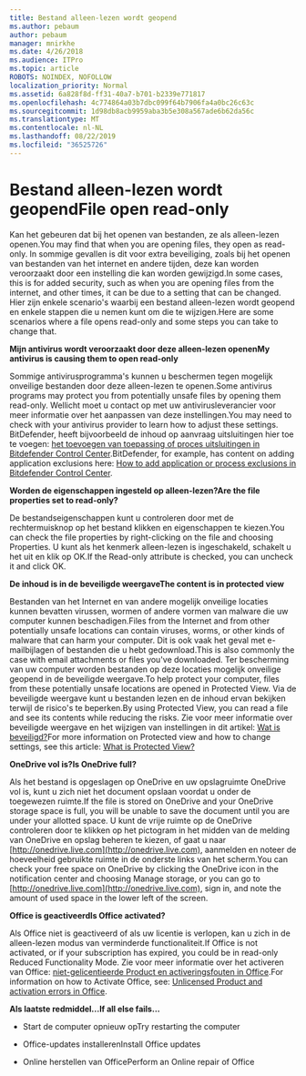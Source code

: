 ```yaml
---
title: Bestand alleen-lezen wordt geopend
ms.author: pebaum
author: pebaum
manager: mnirkhe
ms.date: 4/26/2018
ms.audience: ITPro
ms.topic: article
ROBOTS: NOINDEX, NOFOLLOW
localization_priority: Normal
ms.assetid: 6a828f8d-ff31-40a7-b701-b2339e771817
ms.openlocfilehash: 4c774864a03b7dbc099f64b7906fa4a0bc26c63c
ms.sourcegitcommit: 1d98db8acb9959aba3b5e308a567ade6b62da56c
ms.translationtype: MT
ms.contentlocale: nl-NL
ms.lasthandoff: 08/22/2019
ms.locfileid: "36525726"
---
```

# <a name="file-open-read-only"></a><span data-ttu-id="44c31-102">Bestand alleen-lezen wordt geopend</span><span class="sxs-lookup"><span data-stu-id="44c31-102">File open read-only</span></span>

<span data-ttu-id="44c31-103">Kan het gebeuren dat bij het openen van bestanden, ze als alleen-lezen openen.</span><span class="sxs-lookup"><span data-stu-id="44c31-103">You may find that when you are opening files, they open as read-only.</span></span> <span data-ttu-id="44c31-104">In sommige gevallen is dit voor extra beveiliging, zoals bij het openen van bestanden van het internet en andere tijden, deze kan worden veroorzaakt door een instelling die kan worden gewijzigd.</span><span class="sxs-lookup"><span data-stu-id="44c31-104">In some cases, this is for added security, such as when you are opening files from the internet, and other times, it can be due to a setting that can be changed.</span></span> <span data-ttu-id="44c31-105">Hier zijn enkele scenario's waarbij een bestand alleen-lezen wordt geopend en enkele stappen die u nemen kunt om die te wijzigen.</span><span class="sxs-lookup"><span data-stu-id="44c31-105">Here are some scenarios where a file opens read-only and some steps you can take to change that.</span></span>
  
 <span data-ttu-id="44c31-106">**Mijn antivirus wordt veroorzaakt door deze alleen-lezen openen**</span><span class="sxs-lookup"><span data-stu-id="44c31-106">**My antivirus is causing them to open read-only**</span></span>
  
<span data-ttu-id="44c31-107">Sommige antivirusprogramma's kunnen u beschermen tegen mogelijk onveilige bestanden door deze alleen-lezen te openen.</span><span class="sxs-lookup"><span data-stu-id="44c31-107">Some antivirus programs may protect you from potentially unsafe files by opening them read-only.</span></span> <span data-ttu-id="44c31-108">Wellicht moet u contact op met uw antivirusleverancier voor meer informatie over het aanpassen van deze instellingen.</span><span class="sxs-lookup"><span data-stu-id="44c31-108">You may need to check with your antivirus provider to learn how to adjust these settings.</span></span> <span data-ttu-id="44c31-109">BitDefender, heeft bijvoorbeeld de inhoud op aanvraag uitsluitingen hier toe te voegen: [het toevoegen van toepassing of proces uitsluitingen in Bitdefender Control Center](https://www.bitdefender.com/support/how-to-add-application-or-process-exclusions-in-bitdefender-control-center-1119.mdl).</span><span class="sxs-lookup"><span data-stu-id="44c31-109">BitDefender, for example, has content on adding application exclusions here: [How to add application or process exclusions in Bitdefender Control Center](https://www.bitdefender.com/support/how-to-add-application-or-process-exclusions-in-bitdefender-control-center-1119.mdl).</span></span>
  
 <span data-ttu-id="44c31-110">**Worden de eigenschappen ingesteld op alleen-lezen?**</span><span class="sxs-lookup"><span data-stu-id="44c31-110">**Are the file properties set to read-only?**</span></span>
  
<span data-ttu-id="44c31-111">De bestandseigenschappen kunt u controleren door met de rechtermuisknop op het bestand klikken en eigenschappen te kiezen.</span><span class="sxs-lookup"><span data-stu-id="44c31-111">You can check the file properties by right-clicking on the file and choosing Properties.</span></span> <span data-ttu-id="44c31-112">U kunt als het kenmerk alleen-lezen is ingeschakeld, schakelt u het uit en klik op OK.</span><span class="sxs-lookup"><span data-stu-id="44c31-112">If the Read-only attribute is checked, you can uncheck it and click OK.</span></span>
  
 <span data-ttu-id="44c31-113">**De inhoud is in de beveiligde weergave**</span><span class="sxs-lookup"><span data-stu-id="44c31-113">**The content is in protected view**</span></span>
  
<span data-ttu-id="44c31-114">Bestanden van het Internet en van andere mogelijk onveilige locaties kunnen bevatten virussen, wormen of andere vormen van malware die uw computer kunnen beschadigen.</span><span class="sxs-lookup"><span data-stu-id="44c31-114">Files from the Internet and from other potentially unsafe locations can contain viruses, worms, or other kinds of malware that can harm your computer.</span></span> <span data-ttu-id="44c31-115">Dit is ook vaak het geval met e-mailbijlagen of bestanden die u hebt gedownload.</span><span class="sxs-lookup"><span data-stu-id="44c31-115">This is also commonly the case with email attachments or files you've downloaded.</span></span> <span data-ttu-id="44c31-116">Ter bescherming van uw computer worden bestanden op deze locaties mogelijk onveilige geopend in de beveiligde weergave.</span><span class="sxs-lookup"><span data-stu-id="44c31-116">To help protect your computer, files from these potentially unsafe locations are opened in Protected View.</span></span> <span data-ttu-id="44c31-117">Via de beveiligde weergave kunt u bestanden lezen en de inhoud ervan bekijken terwijl de risico's te beperken.</span><span class="sxs-lookup"><span data-stu-id="44c31-117">By using Protected View, you can read a file and see its contents while reducing the risks.</span></span> <span data-ttu-id="44c31-118">Zie voor meer informatie over beveiligde weergave en het wijzigen van instellingen in dit artikel: [Wat is beveiligd?](https://support.office.com/article/d6f09ac7-e6b9-4495-8e43-2bbcdbcb6653)</span><span class="sxs-lookup"><span data-stu-id="44c31-118">For more information on Protected view and how to change settings, see this article: [What is Protected View?](https://support.office.com/article/d6f09ac7-e6b9-4495-8e43-2bbcdbcb6653)</span></span>
  
 <span data-ttu-id="44c31-119">**OneDrive vol is?**</span><span class="sxs-lookup"><span data-stu-id="44c31-119">**Is OneDrive full?**</span></span>
  
<span data-ttu-id="44c31-120">Als het bestand is opgeslagen op OneDrive en uw opslagruimte OneDrive vol is, kunt u zich niet het document opslaan voordat u onder de toegewezen ruimte.</span><span class="sxs-lookup"><span data-stu-id="44c31-120">If the file is stored on OneDrive and your OneDrive storage space is full, you will be unable to save the document until you are under your allotted space.</span></span> <span data-ttu-id="44c31-121">U kunt de vrije ruimte op de OneDrive controleren door te klikken op het pictogram in het midden van de melding van OneDrive en opslag beheren te kiezen, of gaat u naar [http://onedrive.live.com](http://onedrive.live.com), aanmelden en noteer de hoeveelheid gebruikte ruimte in de onderste links van het scherm.</span><span class="sxs-lookup"><span data-stu-id="44c31-121">You can check your free space on OneDrive by clicking the OneDrive icon in the notification center and choosing Manage storage, or you can go to [http://onedrive.live.com](http://onedrive.live.com), sign in, and note the amount of used space in the lower left of the screen.</span></span>
  
 <span data-ttu-id="44c31-122">**Office is geactiveerd**</span><span class="sxs-lookup"><span data-stu-id="44c31-122">**Is Office activated?**</span></span>
  
<span data-ttu-id="44c31-123">Als Office niet is geactiveerd of als uw licentie is verlopen, kan u zich in de alleen-lezen modus van verminderde functionaliteit.</span><span class="sxs-lookup"><span data-stu-id="44c31-123">If Office is not activated, or if your subscription has expired, you could be in read-only Reduced Functionality Mode.</span></span> <span data-ttu-id="44c31-124">Zie voor meer informatie over het activeren van Office: [niet-gelicentieerde Product en activeringsfouten in Office](https://support.office.com/article/unlicensed-product-and-activation-errors-in-office-0d23d3c0-c19c-4b2f-9845-5344fedc4380).</span><span class="sxs-lookup"><span data-stu-id="44c31-124">For information on how to Activate Office, see: [Unlicensed Product and activation errors in Office](https://support.office.com/article/unlicensed-product-and-activation-errors-in-office-0d23d3c0-c19c-4b2f-9845-5344fedc4380).</span></span>
  
 <span data-ttu-id="44c31-125">**Als laatste redmiddel...**</span><span class="sxs-lookup"><span data-stu-id="44c31-125">**If all else fails...**</span></span>
  
- <span data-ttu-id="44c31-126">Start de computer opnieuw op</span><span class="sxs-lookup"><span data-stu-id="44c31-126">Try restarting the computer</span></span>
    
- <span data-ttu-id="44c31-127">Office-updates installeren</span><span class="sxs-lookup"><span data-stu-id="44c31-127">Install Office updates</span></span>
    
- <span data-ttu-id="44c31-128">Online herstellen van Office</span><span class="sxs-lookup"><span data-stu-id="44c31-128">Perform an Online repair of Office</span></span>
    

